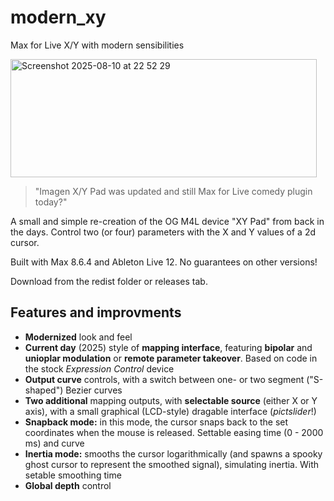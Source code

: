 # modern_xy
Max for Live X/Y with modern sensibilities

<img width="490" height="189" alt="Screenshot 2025-08-10 at 22 52 29" src="https://github.com/user-attachments/assets/944fcc6e-737d-4131-99b0-d5596ee3260e" />

> "Imagen X/Y Pad was updated and still Max for Live comedy plugin today?"

A small and simple re-creation of the OG M4L device "XY Pad" from back in the days.
Control two (or four) parameters with the X and Y values of a 2d cursor.

Built with Max 8.6.4 and Ableton Live 12. No guarantees on other versions!

Download from the redist folder or releases tab.

## Features and improvments

- **Modernized** look and feel
- **Current day** (2025) style of **mapping interface**, featuring **bipolar** and **unioplar modulation** or **remote parameter takeover**. Based on code in the stock _Expression Control_ device
- **Output curve** controls, with a switch between one- or two segment ("S-shaped") Bezier curves
- **Two additional** mapping outputs, with **selectable source** (either X or Y axis), with a small graphical (LCD-style) dragable interface (_pictslider_!)
- **Snapback mode:** in this mode, the cursor snaps back to the set coordinates when the mouse is released. Settable easing time (0 - 2000 ms) and curve
- **Inertia mode:** smooths the cursor logarithmically (and spawns a spooky ghost cursor to represent the smoothed signal), simulating inertia. With setable smoothing time
- **Global depth** control
